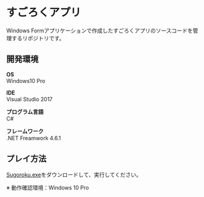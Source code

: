 # すごろくアプリ

Windows Formアプリケーションで作成したすごろくアプリのソースコードを管理するリポジトリです。

## 開発環境

**OS**  
Windows10 Pro

**IDE**  
Visual Studio 2017

**プログラム言語**  
C#

**フレームワーク**  
.NET Freamwork 4.6.1

## プレイ方法

[Sugoroku.exe](https://github.com/hiurawork/Sugoroku/releases/download/1.0.0/Sugoroku.exe)をダウンロードして、実行してください。

※ 動作確認環境：Windows 10 Pro
